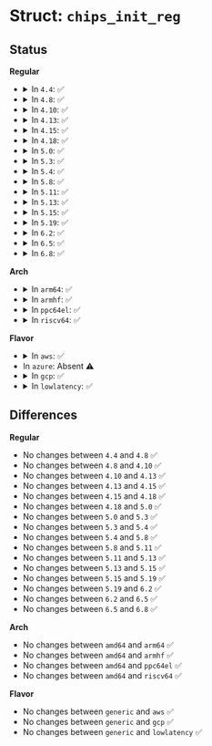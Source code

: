 # Struct: <code>chips_init_reg</code>

## Status
<b>Regular</b>
<ul>
<li>
<details>
<summary>In <code>4.4</code>: ✅</summary>

```c
struct chips_init_reg {
    unsigned char addr;
    unsigned char data;
};
```
</details>
</li>
<li>
<details>
<summary>In <code>4.8</code>: ✅</summary>

```c
struct chips_init_reg {
    unsigned char addr;
    unsigned char data;
};
```
</details>
</li>
<li>
<details>
<summary>In <code>4.10</code>: ✅</summary>

```c
struct chips_init_reg {
    unsigned char addr;
    unsigned char data;
};
```
</details>
</li>
<li>
<details>
<summary>In <code>4.13</code>: ✅</summary>

```c
struct chips_init_reg {
    unsigned char addr;
    unsigned char data;
};
```
</details>
</li>
<li>
<details>
<summary>In <code>4.15</code>: ✅</summary>

```c
struct chips_init_reg {
    unsigned char addr;
    unsigned char data;
};
```
</details>
</li>
<li>
<details>
<summary>In <code>4.18</code>: ✅</summary>

```c
struct chips_init_reg {
    unsigned char addr;
    unsigned char data;
};
```
</details>
</li>
<li>
<details>
<summary>In <code>5.0</code>: ✅</summary>

```c
struct chips_init_reg {
    unsigned char addr;
    unsigned char data;
};
```
</details>
</li>
<li>
<details>
<summary>In <code>5.3</code>: ✅</summary>

```c
struct chips_init_reg {
    unsigned char addr;
    unsigned char data;
};
```
</details>
</li>
<li>
<details>
<summary>In <code>5.4</code>: ✅</summary>

```c
struct chips_init_reg {
    unsigned char addr;
    unsigned char data;
};
```
</details>
</li>
<li>
<details>
<summary>In <code>5.8</code>: ✅</summary>

```c
struct chips_init_reg {
    unsigned char addr;
    unsigned char data;
};
```
</details>
</li>
<li>
<details>
<summary>In <code>5.11</code>: ✅</summary>

```c
struct chips_init_reg {
    unsigned char addr;
    unsigned char data;
};
```
</details>
</li>
<li>
<details>
<summary>In <code>5.13</code>: ✅</summary>

```c
struct chips_init_reg {
    unsigned char addr;
    unsigned char data;
};
```
</details>
</li>
<li>
<details>
<summary>In <code>5.15</code>: ✅</summary>

```c
struct chips_init_reg {
    unsigned char addr;
    unsigned char data;
};
```
</details>
</li>
<li>
<details>
<summary>In <code>5.19</code>: ✅</summary>

```c
struct chips_init_reg {
    unsigned char addr;
    unsigned char data;
};
```
</details>
</li>
<li>
<details>
<summary>In <code>6.2</code>: ✅</summary>

```c
struct chips_init_reg {
    unsigned char addr;
    unsigned char data;
};
```
</details>
</li>
<li>
<details>
<summary>In <code>6.5</code>: ✅</summary>

```c
struct chips_init_reg {
    unsigned char addr;
    unsigned char data;
};
```
</details>
</li>
<li>
<details>
<summary>In <code>6.8</code>: ✅</summary>

```c
struct chips_init_reg {
    unsigned char addr;
    unsigned char data;
};
```
</details>
</li>
</ul>
<b>Arch</b>
<ul>
<li>
<details>
<summary>In <code>arm64</code>: ✅</summary>

```c
struct chips_init_reg {
    unsigned char addr;
    unsigned char data;
};
```
</details>
</li>
<li>
<details>
<summary>In <code>armhf</code>: ✅</summary>

```c
struct chips_init_reg {
    unsigned char addr;
    unsigned char data;
};
```
</details>
</li>
<li>
<details>
<summary>In <code>ppc64el</code>: ✅</summary>

```c
struct chips_init_reg {
    unsigned char addr;
    unsigned char data;
};
```
</details>
</li>
<li>
<details>
<summary>In <code>riscv64</code>: ✅</summary>

```c
struct chips_init_reg {
    unsigned char addr;
    unsigned char data;
};
```
</details>
</li>
</ul>
<b>Flavor</b>
<ul>
<li>
<details>
<summary>In <code>aws</code>: ✅</summary>

```c
struct chips_init_reg {
    unsigned char addr;
    unsigned char data;
};
```
</details>
</li>
<li>
In <code>azure</code>: Absent ⚠️
</li>
<li>
<details>
<summary>In <code>gcp</code>: ✅</summary>

```c
struct chips_init_reg {
    unsigned char addr;
    unsigned char data;
};
```
</details>
</li>
<li>
<details>
<summary>In <code>lowlatency</code>: ✅</summary>

```c
struct chips_init_reg {
    unsigned char addr;
    unsigned char data;
};
```
</details>
</li>
</ul>

## Differences
<b>Regular</b>
<ul>
<li>
No changes between <code>4.4</code> and <code>4.8</code> ✅
</li>
<li>
No changes between <code>4.8</code> and <code>4.10</code> ✅
</li>
<li>
No changes between <code>4.10</code> and <code>4.13</code> ✅
</li>
<li>
No changes between <code>4.13</code> and <code>4.15</code> ✅
</li>
<li>
No changes between <code>4.15</code> and <code>4.18</code> ✅
</li>
<li>
No changes between <code>4.18</code> and <code>5.0</code> ✅
</li>
<li>
No changes between <code>5.0</code> and <code>5.3</code> ✅
</li>
<li>
No changes between <code>5.3</code> and <code>5.4</code> ✅
</li>
<li>
No changes between <code>5.4</code> and <code>5.8</code> ✅
</li>
<li>
No changes between <code>5.8</code> and <code>5.11</code> ✅
</li>
<li>
No changes between <code>5.11</code> and <code>5.13</code> ✅
</li>
<li>
No changes between <code>5.13</code> and <code>5.15</code> ✅
</li>
<li>
No changes between <code>5.15</code> and <code>5.19</code> ✅
</li>
<li>
No changes between <code>5.19</code> and <code>6.2</code> ✅
</li>
<li>
No changes between <code>6.2</code> and <code>6.5</code> ✅
</li>
<li>
No changes between <code>6.5</code> and <code>6.8</code> ✅
</li>
</ul>
<b>Arch</b>
<ul>
<li>
No changes between <code>amd64</code> and <code>arm64</code> ✅
</li>
<li>
No changes between <code>amd64</code> and <code>armhf</code> ✅
</li>
<li>
No changes between <code>amd64</code> and <code>ppc64el</code> ✅
</li>
<li>
No changes between <code>amd64</code> and <code>riscv64</code> ✅
</li>
</ul>
<b>Flavor</b>
<ul>
<li>
No changes between <code>generic</code> and <code>aws</code> ✅
</li>
<li>
No changes between <code>generic</code> and <code>gcp</code> ✅
</li>
<li>
No changes between <code>generic</code> and <code>lowlatency</code> ✅
</li>
</ul>
